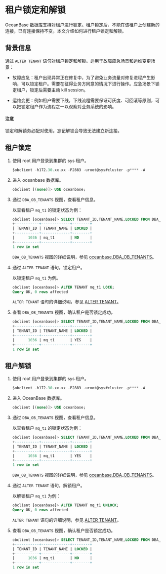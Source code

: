 # 租户锁定和解锁

OceanBase 数据库支持对租户进行锁定。租户锁定后，不能在该租户上创建新的连接，已有连接保持不变。本文介绍如何进行租户锁定和解锁。

## 背景信息

通过 `ALTER TENANT` 语句对租户锁定和解锁。适用于故障应急场景和运维变更场景：

* 故障应急：租户出现异常正在修复中，为了避免业务流量对修复进程产生影响，可以锁定租户。需要在征得业务方同意的情况下进行操作。应急场景下锁定租户，锁定后需要主动 kill session。

* 运维变更：例如租户需要下线，下线流程需要保证可灰度、可回滚等原则，可以把锁定租户作为流程之一以观察对业务系统的影响。

<main id="notice" type='notice'>
    <h4>注意</h4>
    <p>锁定和解锁务必配对使用，忘记解锁会导致无法建立新连接。</p>
</main>

## 租户锁定

1. 使用 root 用户登录到集群的 sys 租户。

    ```sql
    $obclient -h172.30.xx.xx -P2883 -uroot@sys#cluster -p**** -A
    ```

2. 进入 oceanbase 数据库。

    ```sql
    obclient [(none)]> USE oceanbase;
    ```

3. 通过 `DBA_OB_TENANTS` 视图，查看租户信息。

   以查看租户 `mq_t1` 的锁定状态为例：

    ```sql
    obclient [oceanbase]> SELECT TENANT_ID,TENANT_NAME,LOCKED FROM DBA_OB_TENANTS WHERE TENANT_NAME = 'mq_t1';
    +-----------+-------------+--------+
    | TENANT_ID | TENANT_NAME | LOCKED |
    +-----------+-------------+--------+
    |      1036 | mq_t1       | NO     |
    +-----------+-------------+--------+
    1 row in set
    ```

    `DBA_OB_TENANTS` 视图的详细说明，参见 [oceanbase.DBA_OB_TENANTS](../../../7.reference/5.system-reference/4.system-view-of-mysql-mode/2.dictionary-view-of-mysql-mode/58.oceanbase-dba_ob_tenants-of-mysql-mode.md)。

4. 通过 `ALTER TENANT` 语句，锁定租户。

    以锁定租户 `mq_t1` 为例。

    ```sql
    obclient [oceanbase]> ALTER TENANT mq_t1 LOCK;
    Query OK, 0 rows affected
    ```

    `ALTER TENANT` 语句的详细说明，参见 [ALTER TENANT](../../../7.reference/4.development-guide-refactoring/1.sql-syntax/1.system-tenants/5.alter-tenant.md)。

5. 查看 `DBA_OB_TENANTS` 视图，确认租户是否锁定成功。

    ```sql
    obclient [oceanbase]> SELECT TENANT_ID,TENANT_NAME,LOCKED FROM DBA_OB_TENANTS WHERE TENANT_NAME = 'mq_t1';
    +-----------+-------------+--------+
    | TENANT_ID | TENANT_NAME | LOCKED |
    +-----------+-------------+--------+
    |      1036 | mq_t1       | YES    |
    +-----------+-------------+--------+
    1 row in set
    ```

## 租户解锁

1. 使用 root 用户登录到集群的 sys 租户。

    ```sql
    $obclient -h172.30.xx.xx -P2883 -uroot@sys#cluster -p**** -A
    ```

2. 进入 OceanBase 数据库。

    ```sql
    obclient [(none)]> USE oceanbase;
    ```

3. 通过 `DBA_OB_TENANTS` 视图，查看租户信息。

   以查看租户 `mq_t1` 的锁定状态为例：

    ```sql
    obclient [oceanbase]> SELECT TENANT_ID,TENANT_NAME,LOCKED FROM DBA_OB_TENANTS WHERE TENANT_NAME = 'mq_t1';
    +-----------+-------------+--------+
    | TENANT_ID | TENANT_NAME | LOCKED |
    +-----------+-------------+--------+
    |      1036 | mq_t1       | YES    |
    +-----------+-------------+--------+
    1 row in set
    ```

    `DBA_OB_TENANTS` 视图的详细说明，参见 [oceanbase.DBA_OB_TENANTS](../../../7.reference/5.system-reference/4.system-view-of-mysql-mode/2.dictionary-view-of-mysql-mode/58.oceanbase-dba_ob_tenants-of-mysql-mode.md)。

4. 通过 `ALTER TENANT` 语句，解锁租户。

    以解锁租户 `mq_t1` 为例：

    ```sql
    obclient [oceanbase]> ALTER TENANT mq_t1 UNLOCK;
    Query OK, 0 rows affected
    ```

    `ALTER TENANT` 语句的详细说明，参见 [ALTER TENANT](../../../7.reference/4.development-guide-refactoring/1.sql-syntax/1.system-tenants/5.alter-tenant.md)。

5. 查看 `DBA_OB_TENANTS` 视图，确认租户是否锁定成功。

    ```sql
    obclient [oceanbase]> SELECT TENANT_ID,TENANT_NAME,LOCKED FROM DBA_OB_TENANTS WHERE TENANT_NAME = 'mq_t1';
    +-----------+-------------+--------+
    | TENANT_ID | TENANT_NAME | LOCKED |
    +-----------+-------------+--------+
    |      1036 | mq_t1       | NO     |
    +-----------+-------------+--------+
    1 row in set
    ```

